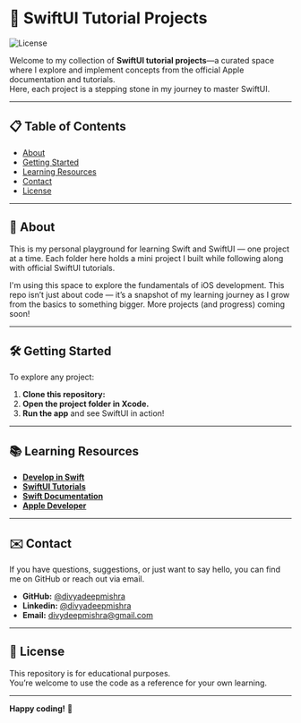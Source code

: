 # 🚀 SwiftUI Tutorial Projects

![License](https://img.shields.io/github/license/divyadeepmishra/SwiftUI-Tutorials?color=blue&style=flat-square)

Welcome to my collection of **SwiftUI tutorial projects**—a curated space where I explore and implement concepts from the official Apple documentation and tutorials.  
Here, each project is a stepping stone in my journey to master SwiftUI.

---

## 📋 Table of Contents

- [About](#about)
- [Getting Started](#getting-started)
- [Learning Resources](#learning-resources)
- [Contact](#contact)
- [License](#license)

---

## 🌟 About

This is my personal playground for learning Swift and SwiftUI — one project at a time.
Each folder here holds a mini project I built while following along with official SwiftUI tutorials.

I'm using this space to explore the fundamentals of iOS development. 
This repo isn’t just about code — it’s a snapshot of my learning journey as I grow from the basics to something bigger. More projects (and progress) coming soon!

---

## 🛠️ Getting Started

To explore any project:

1. **Clone this repository:**
2. **Open the project folder in Xcode.**
3. **Run the app** and see SwiftUI in action!

---

## 📚 Learning Resources

- **[Develop in Swift](https://developer.apple.com/tutorials/develop-in-swift)**
- **[SwiftUI Tutorials](https://developer.apple.com/tutorials/swiftui)**
- **[Swift Documentation](https://docs.swift.org/swift-book/documentation/the-swift-programming-language)**
- **[Apple Developer ](https://developer.apple.com/develop/)**

---

## ✉️ Contact

If you have questions, suggestions, or just want to say hello, you can find me on GitHub or reach out via email.

- **GitHub:** [@divyadeepmishra](https://github.com/divyadeepmishra)
- **Linkedin:** [@divyadeepmishra](https://www.linkedin.com/in/divyadeepmishra/)
- **Email:** divydeepmishra@gmail.com

---

## 📜 License

This repository is for educational purposes.  
You’re welcome to use the code as a reference for your own learning.

---

**Happy coding!** 🚀
